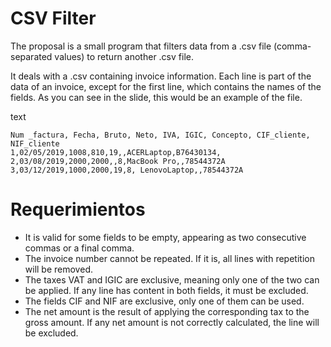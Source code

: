 # CSV Filter
The proposal is a small program that filters data from a .csv file (comma-separated values) to return another .csv file.

It deals with a .csv containing invoice information. Each line is part of the data of an invoice, except for the first line, which contains the names of the fields. As you can see in the slide, this would be an example of the file.

text


```text
Num _factura, Fecha, Bruto, Neto, IVA, IGIC, Concepto, CIF_cliente, NIF_cliente
1,02/05/2019,1008,810,19,,ACERLaptop,B76430134,
2,03/08/2019,2000,2000,,8,MacBook Pro,,78544372A
3,03/12/2019,1000,2000,19,8, LenovoLaptop,,78544372A
```

# Requerimientos
- It is valid for some fields to be empty, appearing as two consecutive commas or a final comma.
- The invoice number cannot be repeated. If it is, all lines with repetition will be removed.
- The taxes VAT and IGIC are exclusive, meaning only one of the two can be applied. If any line has content in both fields, it must be excluded.
- The fields CIF and NIF are exclusive, only one of them can be used.
- The net amount is the result of applying the corresponding tax to the gross amount. If any net amount is not correctly calculated, the line will be excluded.